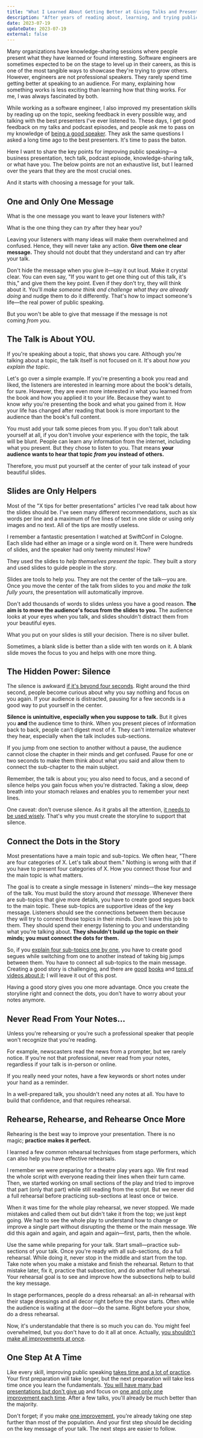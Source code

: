 ```yaml
---
title: "What I Learned About Getting Better at Giving Talks and Presentations"
description: "After years of reading about, learning, and trying public speaking in different forms, here is what I have found."
date: 2023-07-19
updateDate: 2023-07-19
external: false
---
```


Many organizations have knowledge-sharing sessions where people present what they have learned or found interesting. Software engineers are sometimes expected to be on the stage to level up in their careers, as this is one of the most tangible ways to showcase they're trying to grow others. However, engineers are not professional speakers. They rarely spend time getting better at speaking to an audience. For many, explaining how something works is less exciting than learning how that thing works. For me, I was always fascinated by both.

While working as a software engineer, I also improved my presentation skills by reading up on the topic, seeking feedback in every possible way, and talking with the best presenters I've ever listened to. These days, I get good feedback on my talks and podcast episodes, and people ask me to pass on my knowledge of [being a good speaker](/speaking-writing-and-high-quality-ideas/). They ask the same questions I asked a long time ago to the best presenters. It's time to pass the baton.

Here I want to share the key points for improving public speaking—a business presentation, tech talk, podcast episode, knowledge-sharing talk, or what have you. The below points are not an exhaustive list, but I learned over the years that they are the most crucial ones.

And it starts with choosing a message for your talk.

## One and Only One Message

What is the one message you want to leave your listeners with?

What is the one thing they can _try_ after they hear you?

Leaving your listeners with many ideas will make them overwhelmed and confused. Hence, they will never take any action. **Give them one clear message.** They should not doubt that they understand and can try after your talk.

Don't hide the message when you give it—say it out loud. Make it crystal clear. You can even say, "If you want to get one thing out of this talk, it's this," and give them the key point. Even if they don't try, they will think about it. You'll _make someone think and challenge what they are already doing_ and nudge them to do it differently. That's how to impact someone's life—the real power of public speaking.

But you won't be able to give that message if the message is not coming _from you_.

## The Talk is About YOU.

If you're speaking about a topic, that shows you care. Although you're talking about a topic, the talk itself is not focused on it. It's about _how you explain the topic_.

Let's go over a simple example. If you're presenting a book you read and liked, the listeners are interested in learning more about the book's details, for sure. However, they are even more interested in what you learned from the book and how you applied it to your life. Because they want to know _why_ you're presenting the book and what you gained from it. How your life has changed after reading that book is more important to the audience than the book's full content.

You must add your talk some pieces from you. If you don't talk about yourself at all, if you don't involve your experience with the topic, the talk will be blunt. People can learn any information from the internet, including what you present. But they chose to listen to you. That means **your audience wants to hear that topic** _**from you**_ **instead of others.**

Therefore, you must put yourself at the center of your talk instead of your beautiful slides.

## Slides are Only Helpers

Most of the "X tips for better presentations" articles I've read talk about how the slides should be. I've seen many different recommendations, such as six words per line and a maximum of five lines of text in one slide or using only images and no text. All of the tips are mostly useless.

I remember a fantastic presentation I watched at SwiftConf in Cologne. Each slide had either an image or a single word on it. There were hundreds of slides, and the speaker had only twenty minutes! How?

They used the slides to _help themselves present the topic_. They built a story and used slides to guide people in the story.

Slides are tools to help you. They are not the center of the talk—you are. Once you move the center of the talk from slides to you and _make the talk fully yours_, the presentation will automatically improve.

Don't add thousands of words to slides unless you have a good reason. **The aim is to move the audience's focus from the slides to you.** The audience looks at your eyes when you talk, and slides shouldn't distract them from your beautiful eyes.

What you put on your slides is still your decision. There is no silver bullet.

Sometimes, a blank slide is better than a slide with ten words on it. A blank slide moves the focus to you and helps with one more thing.

## The Hidden Power: Silence

The silence is awkward [if it's beyond four seconds](https://www.rug.nl/staff/n.koudenburg/koudenburgetal.2011.pdf). Right around the third second, people become curious about why you say nothing and focus on you again. If your audience is distracted, pausing for a few seconds is a good way to put yourself in the center.

**Silence is unintuitive, especially when you suppose to talk.** But it gives you **and** the audience time to think. When you present pieces of information back to back, people can't digest most of it. They can't internalize whatever they hear, especially when the talk includes sub-sections.

If you jump from one section to another without a pause, the audience cannot close the chapter in their minds and get confused. Pause for one or two seconds to make them think about what you said and allow them to connect the sub-chapter to the main subject.

Remember, the talk is about you; you also need to focus, and a second of silence helps you gain focus when you're distracted. Taking a slow, deep breath into your stomach relaxes and enables you to remember your next lines.

One caveat: don't overuse silence. As it grabs all the attention, [it needs to be used wisely](/sometimes-saying-nothing-tells-everything/). That's why you must create the storyline to support that silence.

## Connect the Dots in the Story

Most presentations have a main topic and sub-topics. We often hear, "There are four categories of X. Let's talk about them." Nothing is wrong with that if you have to present four categories of X. How you connect those four and the main topic is what matters.

The goal is to create a single message in listeners' minds—the key message of the talk. You must build the story around _that message_. Whenever there are sub-topics that give more details, you have to create good segues back to the main topic. These sub-topics are supportive ideas of the key message. Listeners should see the connections between them because they will try to connect those topics in their minds. Don't leave this job to them. They should spend their energy listening to you and understanding what you're talking about. **They shouldn't build up the topic on their minds; you must connect the dots for them.**

So, if you [explain four sub-topics one by one](/newsletter/mektup-45/), you have to create good segues while switching from one to another instead of taking big jumps between them. You have to connect all sub-topics to the main message. Creating a good story is challenging, and there are [good](https://robbiesenbach.com/books/) [books](https://www.thescienceofstorytelling.com/) and [tons of videos about it](https://www.youtube.com/results?search_query=storytelling); I will leave it out of this post.

Having a good story gives you one more advantage. Once you create the storyline right and connect the dots, you don't have to worry about your notes anymore.

## Never Read From Your Notes...

Unless you're rehearsing or you're such a professional speaker that people won't recognize that you're reading.

For example, newscasters read the news from a prompter, but we rarely notice. If you're not that professional, never read from your notes, regardless if your talk is in-person or online.

If you really need your notes, have a few keywords or short notes under your hand as a reminder.

In a well-prepared talk, you shouldn't need any notes at all. You have to build that confidence, and that requires rehearsal.

## Rehearse, Rehearse, and Rehearse Once More

Rehearing is the best way to improve your presentation. There is no magic; **practice makes it perfect.**

I learned a few common rehearsal techniques from stage performers, which can also help you have effective rehearsals.

I remember we were preparing for a theatre play years ago. We first read the whole script with everyone reading their lines when their turn came. Then, we started working on small sections of the play and tried to improve that part (only that part) while still reading from the script. But we never did a full rehearsal before practicing sub-sections at least once or twice.

When it was time for the whole play rehearsal, we never stopped. We made mistakes and called them out but didn't take it from the top; we just kept going. We had to see the whole play to understand how to change or improve a single part without disrupting the theme or the main message. We did this again and again, and again and again—first, parts, then the whole.

Use the same while preparing for your talk. Start small—practice sub-sections of your talk. Once you're ready with all sub-sections, do a full rehearsal. While doing it, never stop in the middle and start from the top. Take note when you make a mistake and finish the rehearsal. Return to that mistake later, fix it, practice that subsection, and do another full rehearsal. Your rehearsal goal is to see and improve how the subsections help to build the key message.

In stage performances, people do a dress rehearsal: an all-in rehearsal with their stage dressings and all decor right before the show starts. Often while the audience is waiting at the door—do the same. Right before your show, do a dress rehearsal.

Now, it's understandable that there is so much you can do. You might feel overwhelmed, but you don't have to do it all at once. Actually, [you shouldn't make all improvements at once](/newsletter/mektup-52/).

## One Step At A Time

Like every skill, improving public speaking [takes time and a lot of practice](/newsletter/mektup-50/). Your first preparation will take longer, but the next preparation will take less time once you learn the fundamentals. [You will have many bad presentations but don't give up](/faucets-and-bad-ideas/) and focus on [one and only one improvement each time](/newsletter/mektup-41/). After a few talks, you'll already be much better than the majority.

Don't forget; if you make [one improvement](/bias-towards-action/), you're already taking one step further than most of the population. And your first step should be deciding on the key message of your talk. The next steps are easier to follow.
